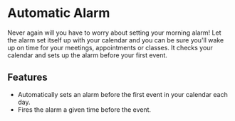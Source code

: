 Automatic Alarm
===============

Never again will you have to worry about setting your morning alarm!
Let the alarm set itself up with your calendar and you can be sure you'll wake up on time for your meetings, appointments or classes.
It checks your calendar and sets up the alarm before your first event.

Features
--------

* Automatically sets an alarm before the first event in your calendar each day.
* Fires the alarm a given time before the event.
